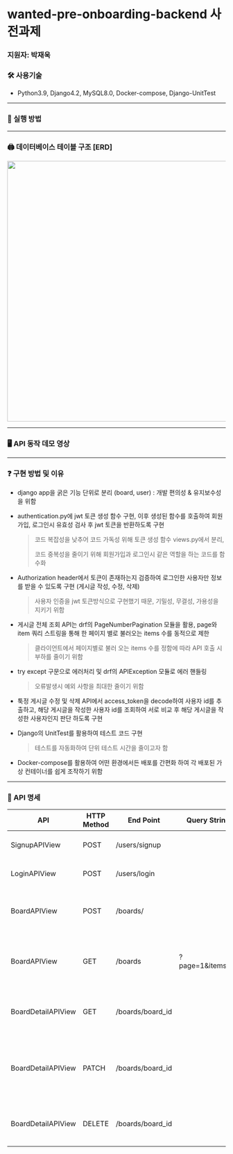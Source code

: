 # wanted-pre-onboarding-backend 사전과제
### 지원자: 박재욱
### 🛠️ 사용기술
- Python3.9, Django4.2, MySQL8.0, Docker-compose, Django-UnitTest
---

### 📌 실행 방법

---

### 🖨️ 데이터베이스 테이블 구조 [ERD]
<center><img src="https://velog.velcdn.com/images/wodnr_09/post/ea16a295-730f-4745-b1b2-cd571de2dc08/image.png" width="600" height="600"></center>

---

### 🖥️ API 동작 데모 영상

---

### ❓ 구현 방법 및 이유
- django app을 굵은 기능 단위로 분리 (board, user) : 개발 편의성 & 유지보수성을 위함
  
- authentication.py에 jwt 토큰 생성 함수 구현, 이후 생성된 함수를 호출하여 회원가입, 로그인시 유효성 검사 후 jwt 토큰을 반환하도록 구현
  > 코드 복잡성을 낮추어 코드 가독성 위해 토큰 생성 함수 views.py에서 분리,
  >
  > 코드 중복성을 줄이기 위해 회원가입과 로그인시 같은 역할을 하는 코드를 함수화
  
- Authorization header에서 토큰이 존재하는지 검증하여 로그인한 사용자만 정보를 받을 수 있도록 구현 (게시글 작성, 수정, 삭제)
  > 사용자 인증을 jwt 토큰방식으로 구현했기 때문, 기밀성, 무결성, 가용성을 지키기 위함
  
- 게시글 전체 조회 API는 drf의 PageNumberPagination 모듈을 활용, page와 item 쿼리 스트링을 통해 한 페이지 별로 불러오는 items 수를 동적으로 제한
  > 클라이언트에서 페이지별로 불러 오는 items 수를 정함에 따라 API 호출 시 부하를 줄이기 위함
  
- try except 구문으로 에러처리 및 drf의 APIException 모듈로 에러 핸들링
  > 오류발생시 예외 사항을 최대한 줄이기 위함
  
- 툭정 게시글 수정 및 삭제 API에서 access_token을 decode하여 사용자 id를 추출하고, 해당 게시글을 작성한 사용자 id를 조회하여 서로 비교 후 해당 게시글을 작성한 사용자인지 판단 하도록 구현
  
- Django의 UnitTest를 활용하여 테스트 코드 구현
  > 테스트를 자동화하여 단위 테스트 시간을 줄이고자 함
  
- Docker-compose를 활용하여 어떤 환경에서든 배포를 간편화 하여 각 배포된 가상 컨테이너를 쉽게 조작하기 위함 

---

### 📝 API 명세 
| API | HTTP Method | End Point | Query String | Request Header | Request Body | Response | Description |
|--- |--- |--- |--- |--- |--- |--- |--- | 
| SignupAPIView  | POST | /users/signup |   |   | {"email":"string", "password":"string", "nickname":"string"} | {"access_token":"string", "access_exp":int, "refresh_token":"string"} | 회원가입 |
| LoginAPIView | POST | /users/login |   |   | {"email":"string", "password":"string"} | {"access_token":"string", "access_exp":int, "refresh_token":"string"} | 로그인 |
| BoardAPIView | POST | /boards/ |   | Authorization Bearer <access_toekn> | {"user":int, "title":"string", "contents":"string"} | {"id":int, "user":int, "title":"string", "contents":"string", "create_time":"string", "update_time":"string"} |  게시글 작성  | 
| BoardAPIView | GET | /boards | ?page=1&items=5  |   |   | [{"id":int, "user":int, "title":"string", "contents":"string", "create_time":"string", "update_time":"string"}..] |  전체 게시글 조회 (페이지 수 와 한 페이지 당 item 갯수 지정 가능) | 
| BoardDetailAPIView | GET | /boards/board_id |   |   |   | {"id":int, "user":int, "title":"string", "contents":"string", "create_time":"string", "update_time":"string"} |  특정 게시글 조회 (End Point에 게시글 ID 지정) | 
| BoardDetailAPIView | PATCH | /boards/board_id |   | Authorization Bearer <access_toekn> | {"title":"string", "contents":"string"} | 200:{"id":int, "user":int, "title":"string", "contents":"string", "create_time":"string", "update_time":"string"}, 400:{'Message':'해당 게시글 작성자가 아닙니다.'} |  특정 게시글 수정 (End Point에 게시글 ID 지정) | 
| BoardDetailAPIView | DELETE | /boards/board_id |   | Authorization Bearer <access_toekn> |   | 200:{'Message':'Success'}, 400:{'Message':'해당 게시글 작성자가 아닙니다.'} | 특정 게시글 삭제 (End Point에 게시글 ID 지정) | 

